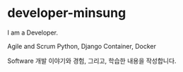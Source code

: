 # developer-minsung
I am a Developer.

Agile and Scrum
Python, Django
Container, Docker

Software 개발 이야기와 경험, 그리고, 학습한 내용을 작성합니다.
